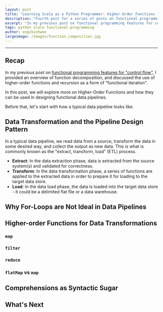 ```yaml
---
layout: post
title: "Learning Scala as a Python Programmer: Higher-Order Functions for Functional Data Pipeline Design"
description: "Fourth post for a series of posts on functional programming for data engineering"
excerpt: "In my previous post on functional programming features for control flow, I provided an overview of function decomposition, and discussed the use of higher-order functions and recursion as a form of functional iteration. In this post, we will explore more on Higher-Order Functions and how they can be used in designing functional data pipelines."
tags: python scala functional-programming
author: ongchinhwee
largeimage: /images/function_composition.jpg
---
```

---

## Recap

In my previous post on [functional programming features for "control flow"](https://hweecat.github.io/learning-scala-functional-programming-features-control-flow), I provided an overview of function decomposition, and discussed the use of higher-order functions and recursion as a form of "functional iteration".

In this post, we will explore more on Higher-Order Functions and how they can be used in designing functional data pipelines.

Before that, let's start with how a typical data pipeline looks like.

## Data Transformation and the Pipeline Design Pattern

In a typical data pipeline, we read data from a source, transform the data in some desired way, and collect the output as new data. This is what is commonly known as the "extract, transform, load" (ETL) process.

- **Extract**: In the data extraction phase, data is extracted from the source system(s) and validated for correctness.
- **Transform**: In the data transformation phase, a series of functions are applied to the extracted data in order to prepare it for loading to the target data store.
- **Load**: In the data load phase, the data is loaded into the target data store - it could be a delimited flat file or a data warehouse.


## Why For-Loops are Not Ideal in Data Pipelines


## Higher-order Functions for Data Transformations


### `map`


### `filter`


### `reduce`


### `flatMap` vs `map`


## Comprehensions as Syntactic Sugar


## What's Next